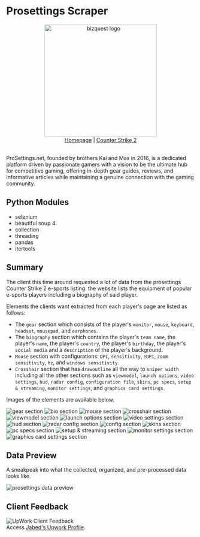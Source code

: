 # Prosettings Scraper
<div align="center">
    <picture><img width="300px" alt="bizquest logo" src="https://github.com/miahj1/prosettings-scraper/assets/84815985/a7c6a14f-4d67-4919-a923-694f20a67ebc"></picture>
    <div align="center"><a href="https://prosettings.net">Homepage</a> | <a href="https://prosettings.net/games/cs2/">Counter Strike 2</a></div>
</div>
<br>


ProSettings.net, founded by brothers Kai and Max in 2016, is a dedicated platform driven by passionate gamers with a vision to be the ultimate hub for competitive gaming, offering in-depth gear guides, reviews, and informative articles while maintaining a genuine connection with the gaming community.

## Python Modules
- selenium
- beautiful soup 4
- collection
- threading
- pandas
- itertools

## Summary
The client this time around requested a lot of data from the prosettings Counter Strike 2 e-sports listing: the website lists the equipment of popular e-sports players including a biography of said player.

Elements the clients want extracted from each player's page are listed as follows:
- The `gear` section which consists of the player's `monitor`, `mouse`, `keyboard`, `headset`, `mousepad`, and `earphones`.
- The `biography` section which contains the player's `team name`, the player's `name`, the player's `country`, the player's `birthday`, the player's `social media` and a `description` of the player's background.
- `Mouse` section with configurations: `DPI`, `sensitivity`, `eDPI`, `zoom sensitivity`, `hz`, and `windows sensitivity`.
- `Crosshair` section that has `drawoutline` all the way to `sniper width` including all the other sections such as `viewmodel`, `launch options`, `video settings`, `hud`, `radar config`, `configuration file`, `skins`, `pc specs`, `setup & streaming`, `monitor settings`, and `graphics card settings`.

Images of the elements are available below.

<picture><img alt="gear section" src="https://github.com/miahj1/prosettings-scraper/assets/84815985/c2691276-178f-4899-8ef9-c0bd19abc67f"></picture>
<picture><img alt="bio section" src="https://github.com/miahj1/prosettings-scraper/assets/84815985/7658b264-cdd4-414b-aa70-8497d2104a6f"></picture>
<picture><img alt="mouse section" src="https://github.com/miahj1/prosettings-scraper/assets/84815985/3c58b14b-02c6-4102-a33a-ce064dcf34f1"></picture>
<picture><img alt="crosshair section" src="https://github.com/miahj1/prosettings-scraper/assets/84815985/b5188025-0251-4565-8dc7-3e9a1108a893"></picture>
<picture><img alt="viewmodel section" src="https://github.com/miahj1/prosettings-scraper/assets/84815985/726f3a17-13e6-4a63-8170-2fa6cae10d18"></picture>
<picture><img alt="launch options section" src="https://github.com/miahj1/prosettings-scraper/assets/84815985/c59a2807-9b1b-46bd-841a-bafda5b15904"></picture>
<picture><img alt="video settings section" src="https://github.com/miahj1/prosettings-scraper/assets/84815985/a2898dcf-c8b5-4bd0-a91a-4535caac0650"></picture>
<picture><img alt="hud section" src="https://github.com/miahj1/prosettings-scraper/assets/84815985/0847a880-d5fd-4cc1-ad1a-45a638df33ad"></picture>
<picture><img alt="radar config section" src="https://github.com/miahj1/prosettings-scraper/assets/84815985/4f48db14-0537-4a3e-b2e2-0616b937c938"></picture>
<picture><img alt="config section" src="https://github.com/miahj1/prosettings-scraper/assets/84815985/071ac196-1b6e-4af5-97b9-4f4e6949826b"></picture>
<picture><img alt="skins section" src="https://github.com/miahj1/prosettings-scraper/assets/84815985/9eaee410-aa55-47f1-8bb8-8b854a0df95a"></picture>
<picture><img alt="pc specs section" src="https://github.com/miahj1/prosettings-scraper/assets/84815985/2ec1b60d-f13e-4853-8d5c-7157738580b8"></picture>
<picture><img alt="setup & streaming section" src="https://github.com/miahj1/prosettings-scraper/assets/84815985/f7779b01-d977-4056-b0f1-801c9101f19c"></picture>
<picture><img alt="monitor settings section" src="https://github.com/miahj1/prosettings-scraper/assets/84815985/ab44ddb5-f154-4e48-bcaa-1f2f189e6860"></picture>
<picture><img alt="graphics card settings section" src="https://github.com/miahj1/prosettings-scraper/assets/84815985/09df146c-8fbd-4a38-b55d-f9f2b006231c"></picture>

## Data Preview
A sneakpeak into what the collected, organized, and pre-processed data looks like.

<picture><img alt="prosettings data preview" src="https://github.com/miahj1/prosettings-scraper/assets/84815985/1950ceae-7d63-4dec-b484-3c44a5d2857d"></picture>

## Client Feedback
<picture><img alt="UpWork Client Feedback" src="https://github.com/miahj1/prosettings-scraper/assets/84815985/9fd2e00b-d5b4-4471-a088-2fb1511d6329"></picture><br>
Access [Jabed's Upwork Profile](https://www.upwork.com/freelancers/~015c02be44f8ce7ceb).



